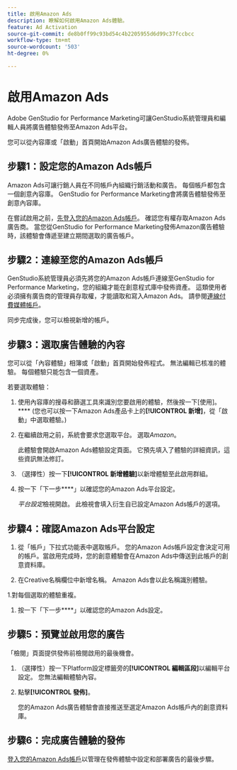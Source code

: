 ```yaml
---
title: 啟用Amazon Ads
description: 瞭解如何啟用Amazon Ads體驗。
feature: Ad Activation
source-git-commit: de8b0ff99c93bd54c4b2205955d6d99c37fccbcc
workflow-type: tm+mt
source-wordcount: '503'
ht-degree: 0%

---
```


# 啟用Amazon Ads

Adobe GenStudio for Performance Marketing可讓GenStudio系統管理員和編輯人員將廣告體驗發佈至Amazon Ads平台。

您可以從內容庫或「啟動」首頁開始Amazon Ads廣告體驗的發佈。

## 步驟1：設定您的Amazon Ads帳戶

Amazon Ads可讓行銷人員在不同帳戶內組織行銷活動和廣告。 每個帳戶都包含一個創意內容庫。 GenStudio for Performance Marketing會將廣告體驗發佈至創意內容庫。

在嘗試啟用之前，[先登入您的Amazon Ads帳戶][1]。 確認您有權存取Amazon Ads廣告商。 當您從GenStudio for Performance Marketing發佈Amazon廣告體驗時，該體驗會傳遞至建立期間選取的廣告帳戶。

## 步驟2：連線至您的Amazon Ads帳戶

GenStudio系統管理員必須先將您的Amazon Ads帳戶連線至GenStudio for Performance Marketing，您的組織才能在創意程式庫中發佈資產。 這類使用者必須擁有廣告商的管理員存取權，才能讀取和寫入Amazon Ads。 請參閱[連線付費媒體帳戶][2]。

同步完成後，您可以檢視新增的帳戶。

## 步驟3：選取廣告體驗的內容

您可以從「內容體驗」相簿或「啟動」首頁開始發佈程式。 無法編輯已核准的體驗。 每個體驗只能包含一個資產。

若要選取體驗：

1. 使用內容庫的搜尋和篩選工具來識別您要啟用的體驗，然後按一下[使用]。**** (您也可以按一下Amazon Ads產品卡上的&#x200B;**[!UICONTROL 新增]**，從「啟動」中選取體驗。)

1. 在繼續啟用之前，系統會要求您選取平台。 選取&#x200B;_Amazon_。

   此體驗會開啟Amazon Ads體驗設定頁面。 它預先填入了體驗的詳細資訊，這些資訊無法修訂。

1. （選擇性）按一下&#x200B;**[!UICONTROL 新增體驗]**&#x200B;以新增體驗至此啟用群組。

1. 按一下「下一步&#x200B;****」以確認您的Amazon Ads平台設定。

   _平台設定_&#x200B;檢視開啟。 此檢視會填入衍生自已設定Amazon Ads帳戶的選項。

## 步驟4：確認Amazon Ads平台設定

1. 從「帳戶」下拉式功能表中選取帳戶。 您的Amazon Ads帳戶設定會決定可用的帳戶。當啟用完成時，您的創意體驗會在Amazon Ads中傳送到此帳戶的創意資料庫。

1. 在Creative名稱欄位中新增名稱。 Amazon Ads會以此名稱識別體驗。

1.對每個選取的體驗重複。

1. 按一下「下一步&#x200B;****」以確認您的Amazon Ads設定。

## 步驟5：預覽並啟用您的廣告

「檢閱」頁面提供發佈前檢閱啟用的最後機會。

1. （選擇性）按一下Platform設定標籤旁的&#x200B;**[!UICONTROL 編輯區段]**&#x200B;以編輯平台設定。 您無法編輯體驗內容。

1. 點擊&#x200B;**[!UICONTROL 發佈]**。

   您的Amazon Ads廣告體驗會直接推送至選定Amazon Ads帳戶內的創意資料庫。

## 步驟6：完成廣告體驗的發佈

[登入您的Amazon Ads帳戶][1]以管理在發佈體驗中設定和部署廣告的最後步驟。

[1]: https://advertising.amazon.com/
[2]: /help/user-guide/connectors/connect-channel.md
